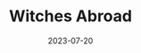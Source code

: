---
authors:
- Terry Pratchett
books/tags:
- comedy
- fantasy
date: 2023-07-20
params:
  isbn13: '9780552134651'
  series: Witches
  series_order: '1'
  year: '1992'
slug: '9780552134651'
star_rating: 3
title: Witches Abroad
---